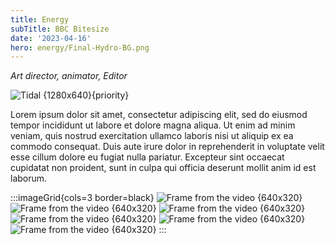 ```yaml
---
title: Energy
subTitle: BBC Bitesize
date: '2023-04-16'
hero: energy/Final-Hydro-BG.png
---
```


_Art director, animator, Editor_

![Tidal {1280x640}{priority}](/static/images/energy/Final-Tida.png)

Lorem ipsum dolor sit amet, consectetur adipiscing elit, sed do eiusmod tempor incididunt ut labore et dolore magna aliqua. Ut enim ad minim veniam, quis nostrud exercitation ullamco laboris nisi ut aliquip ex ea commodo consequat. Duis aute irure dolor in reprehenderit in voluptate velit esse cillum dolore eu fugiat nulla pariatur. Excepteur sint occaecat cupidatat non proident, sunt in culpa qui officia deserunt mollit anim id est laborum.

:::imageGrid{cols=3 border=black}
![Frame from the video {640x320}](/static/images/energy/playful-child-sketcc.png '')
![Frame from the video {640x320}](/static/images/energy/Sketches-Geo.png '')
![Frame from the video {640x320}](/static/images/energy/Sketches-hydro.png '')
![Frame from the video {640x320}](/static/images/energy/Sketches-Hydro-v2.png '')
![Frame from the video {640x320}](/static/images/energy/Sketches-Wavey.png '')
![Frame from the video {640x320}](/static/images/energy/Sketches-Solar.png '')
:::